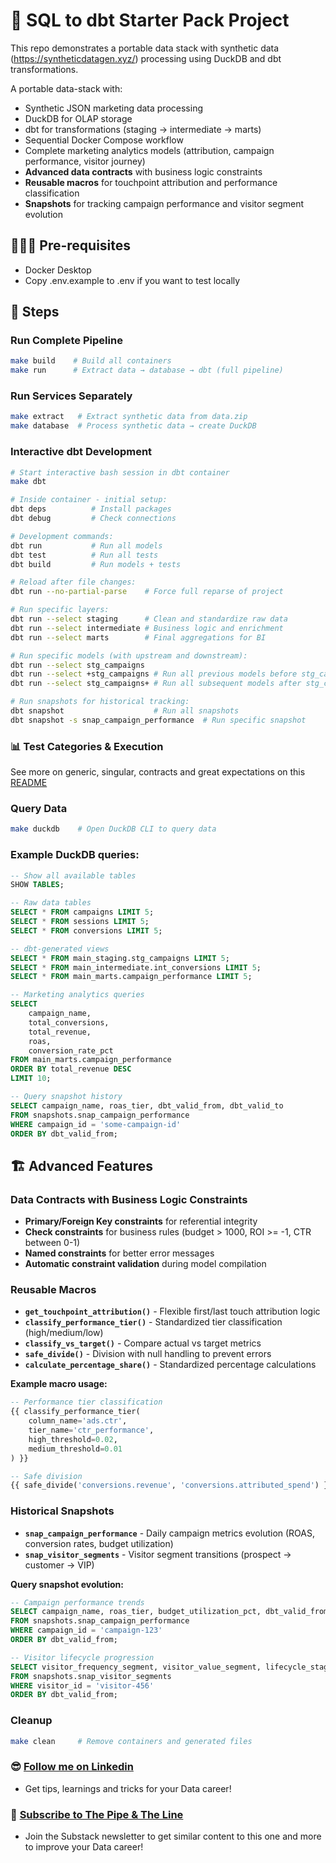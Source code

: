 # 🚀 SQL to dbt Starter Pack Project

This repo demonstrates a portable data stack with synthetic data (https://syntheticdatagen.xyz/) processing using DuckDB and dbt transformations.

A portable data-stack with:
- Synthetic JSON marketing data processing
- DuckDB for OLAP storage  
- dbt for transformations (staging → intermediate → marts)
- Sequential Docker Compose workflow
- Complete marketing analytics models (attribution, campaign performance, visitor journey)
- **Advanced data contracts** with business logic constraints
- **Reusable macros** for touchpoint attribution and performance classification
- **Snapshots** for tracking campaign performance and visitor segment evolution

## 🙋🏻‍♂️ Pre-requisites
- Docker Desktop
- Copy .env.example to .env if you want to test locally

## 📝 Steps

### Run Complete Pipeline
```sh
make build    # Build all containers
make run      # Extract data → database → dbt (full pipeline)
```

### Run Services Separately
```sh
make extract   # Extract synthetic data from data.zip
make database  # Process synthetic data → create DuckDB
```

### Interactive dbt Development
```sh
# Start interactive bash session in dbt container
make dbt

# Inside container - initial setup:
dbt deps          # Install packages
dbt debug         # Check connections

# Development commands:
dbt run           # Run all models
dbt test          # Run all tests
dbt build         # Run models + tests

# Reload after file changes:
dbt run --no-partial-parse    # Force full reparse of project

# Run specific layers:
dbt run --select staging      # Clean and standardize raw data
dbt run --select intermediate # Business logic and enrichment
dbt run --select marts        # Final aggregations for BI

# Run specific models (with upstream and downstream):
dbt run --select stg_campaigns
dbt run --select +stg_campaigns # Run all previous models before stg_campaigns
dbt run --select stg_campaigns+ # Run all subsequent models after stg_campaigns

# Run snapshots for historical tracking:
dbt snapshot                    # Run all snapshots
dbt snapshot -s snap_campaign_performance  # Run specific snapshot

```

### 📊 Test Categories & Execution

See more on generic, singular, contracts and great expectations on this [README](dbt/tests/README.md)

### Query Data
```sh
make duckdb    # Open DuckDB CLI to query data
```

### Example DuckDB queries:
```sql
-- Show all available tables
SHOW TABLES; 

-- Raw data tables
SELECT * FROM campaigns LIMIT 5;
SELECT * FROM sessions LIMIT 5;
SELECT * FROM conversions LIMIT 5;

-- dbt-generated views
SELECT * FROM main_staging.stg_campaigns LIMIT 5;
SELECT * FROM main_intermediate.int_conversions LIMIT 5;
SELECT * FROM main_marts.campaign_performance LIMIT 5;

-- Marketing analytics queries
SELECT 
    campaign_name,
    total_conversions,
    total_revenue,
    roas,
    conversion_rate_pct
FROM main_marts.campaign_performance 
ORDER BY total_revenue DESC 
LIMIT 10;

-- Query snapshot history
SELECT campaign_name, roas_tier, dbt_valid_from, dbt_valid_to
FROM snapshots.snap_campaign_performance
WHERE campaign_id = 'some-campaign-id'
ORDER BY dbt_valid_from;
```

## 🏗️ Advanced Features

### Data Contracts with Business Logic Constraints
- **Primary/Foreign Key constraints** for referential integrity
- **Check constraints** for business rules (budget > 1000, ROI >= -1, CTR between 0-1)
- **Named constraints** for better error messages
- **Automatic constraint validation** during model compilation

### Reusable Macros
- **`get_touchpoint_attribution()`** - Flexible first/last touch attribution logic
- **`classify_performance_tier()`** - Standardized tier classification (high/medium/low)
- **`classify_vs_target()`** - Compare actual vs target metrics
- **`safe_divide()`** - Division with null handling to prevent errors
- **`calculate_percentage_share()`** - Standardized percentage calculations

**Example macro usage:**
```sql
-- Performance tier classification
{{ classify_performance_tier(
    column_name='ads.ctr',
    tier_name='ctr_performance', 
    high_threshold=0.02,
    medium_threshold=0.01
) }}

-- Safe division 
{{ safe_divide('conversions.revenue', 'conversions.attributed_spend') }} as roas
```

### Historical Snapshots
- **`snap_campaign_performance`** - Daily campaign metrics evolution (ROAS, conversion rates, budget utilization)
- **`snap_visitor_segments`** - Visitor segment transitions (prospect → customer → VIP)

**Query snapshot evolution:**
```sql
-- Campaign performance trends
SELECT campaign_name, roas_tier, budget_utilization_pct, dbt_valid_from
FROM snapshots.snap_campaign_performance  
WHERE campaign_id = 'campaign-123'
ORDER BY dbt_valid_from;

-- Visitor lifecycle progression  
SELECT visitor_frequency_segment, visitor_value_segment, lifecycle_stage, dbt_valid_from
FROM snapshots.snap_visitor_segments
WHERE visitor_id = 'visitor-456'
ORDER BY dbt_valid_from;
```

### Cleanup
```sh
make clean     # Remove containers and generated files
```

### 😎 [Follow me on Linkedin](https://www.linkedin.com/in/alejandro-aboy/)
- Get tips, learnings and tricks for your Data career!

### 📩 [Subscribe to The Pipe & The Line](https://thepipeandtheline.substack.com/?utm_source=github&utm_medium=referral)
- Join the Substack newsletter to get similar content to this one and more to improve your Data career!
